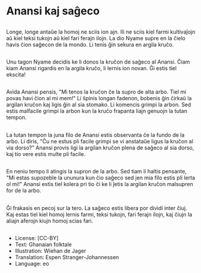 # Anansi kaj saĝeco

##
Longe, longe antaŭe la homoj ne sciis ion ajn. Ili ne sciis kiel farmi kultivaĵojn aŭ kiel teksi tukojn aŭ kiel fari ferajn ilojn. La dio Nyame supre en la ĉielo havis ĉion saĝecon de la mondo. Li tenis ĝin sekura en argila kruĉo.

##
Unu tagon Nyame decidis ke li donos la kruĉon de saĝeco al Anansi. Ĉiam kiam Anansi rigardis en la argila kruĉo, li lernis ion novan. Ĝi estis tiel ekscita!

##
Avida Anansi pensis, "Mi tenos la kruĉon ĉe la supro de alta arbo. Tiel mi povas havi ĉion al mi mem!" Li ŝpinis longan fadenon, bobenis ĝin ĉirkaŭ la argilan kruĉon kaj ligis ĝin al sia stomako. Li komencis grimpi la arbon. Sed estis malfacile grimpi la arbon kun la kruĉo frapanta liajn genuojn la tutan tempon.

##
La tutan tempon la juna filo de Anansi estis observanta ĉe la fundo de la arbo. Li diris, "Ĉu ne estus pli facile grimpi se vi anstataŭe ligus la kruĉon al via dorso?” Anansi provis ligi la argilan kruĉon plena de saĝeco al sia dorso, kaj tio vere estis multe pli facile.

##
En neniu tempo li atingis la supron de la arbo. Sed tiam li haltis pensante, "Mi estas supozeble la ununura kun ĉio saĝeco sed jen mia filo estis pli lerta ol mi!" Anansi estis tiel kolera pri tio ĉi ke li ĵetis la argilan kruĉon malsupren for de la arbo.

##
Ĝi frakasis en pecoj sur la tero. La saĝeco estis libera por dividi inter ĉiuj. Kaj estas tiel kiel homoj lernis farmi, teksi tukojn, fari ferajn ilojn, kaj ĉiujn la aliajn aferojn kiujn homoj scias fari.

##
* License: [CC-BY]
* Text: Ghanaian folktale
* Illustration: Wiehan de Jager
* Translation: Espen Stranger-Johannessen
* Language: eo
